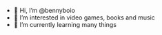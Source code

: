 - 👋 Hi, I’m @bennyboio
- 👀 I’m interested in video games, books and music
- 🌱 I’m currently learning many things
